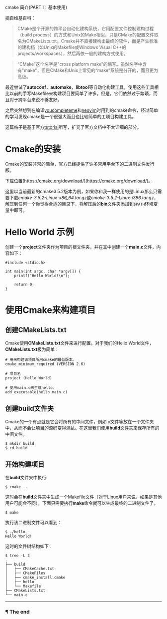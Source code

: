 cmake 简介(PART I：基本使用)

摘自维基百科：

> CMake是个开源的跨平台自动化建构系统，它用配置文件控制建构过程（build process）的方式和Unix的Make相似，只是CMake的配置文件取名为CMakeLists.txt。Cmake并不直接建构出最终的软件，而是产生标准的建构档（如Unix的Makefile或Windows Visual C++的projects/workspaces），然后再依一般的建构方式使用。

> “CMake”这个名字是"cross platform make"的缩写。虽然名字中含有"make"，但是CMake和Unix上常见的“make”系统是分开的，而且更为高级。

最近尝试了**autoconf**，**automake**，**libtool**等自动化构建工具，使用这些工具相比以前的手写Makefile来构建项目要简单了许多。但是，它们依然过于繁琐，而且对于跨平台来说不够友好。

之后突然想到在编译[youcompleteme](https://github.com/Valloric/YouCompleteMe)和[neovim](https://github.com/neovim/neovim)时用到的cmake命令，经过简单的学习发现cmake是一个很强大而且也比较简单的工项目构建工具。

这篇帖子是基于官方[tutorial](https://cmake.org/cmake-tutorial/)所写，扩充了官方文档中不太详细的部分。

# Cmake的安装

Cmake的安装非常的简单，官方已经提供了许多常用平台下的二进制文件发行版。

下载位置[https://cmake.org/download/](https://cmake.org/download/)。

这里以当前最新的cmake3.5.2版本为例，如果你和我一样使用的是Linux那么只需要下载*cmake-3.5.2-Linux-x86_64.tar.gz*或*cmake-3.5.2-Linux-i386.tar.gz*，解压到任何一个你觉得合适的目录下，将解压后的**bin**文件夹添加到`$PATH`环境变量中即可。

# Hello World 示例

创建一个**project**文件夹作为项目的根文件夹，并在其中创建一个**main.c**文件，内容如下：

```
#include <stdio.h>

int main(int argc, char *argv[]) {
	printf("Hello World!\n");

	return 0;
}
```
# 使用Cmake来构建项目

## 创建CMakeLists.txt

Cmake使用**CMakeLists.txt**文件来进行配置。对于我们的Hello World文件，**CMakeLists.txt**极为简单：

```
# 用来构建该项目所用cmake的最低版本。
cmake_minimum_required (VERSION 2.6)

# 项目名
project (Hello_World)

# 使用main.c来生成hello。
add_executable(hello main.c)
```

## 创建build文件夹

Cmake的一个有点就是它会将所有的中间文件，例如.o文件等放在一个文件夹中，从而不会让项目的源码变得混乱。在这里我们使用**build**文件夹来保存所有的中间文件。

```
$ mkdir build
$ cd build
```

## 开始构建项目

在**build**文件夹中执行:

```
$ cmake ..
```

这时会在**build**文件夹中生成一个Makefile文件（对于Linux用户来说，如果是其他用户可能会不同），下面只需要执行**make**命令就可以生成最终的二进制文件了。

```
$ make
```

执行该二进制文件可以看到：

```
$ ./hello
Hello World!
```

这时的文件树结构如下：

```
$ tree -L 2
.
├── build
│   ├── CMakeCache.txt
│   ├── CMakeFiles
│   ├── cmake_install.cmake
│   ├── hello
│   └── Makefile
├── CMakeLists.txt
└── main.c
```

---

### ¶ The end

